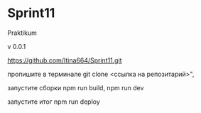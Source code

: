 # Sprint11
Praktikum

v 0.0.1

https://github.com/Itina664/Sprint11.git

пропишите в терминале  git clone <ссылка на репозитарий>",

запустите сборки npm run build, npm run dev

запустите итог npm run deploy
